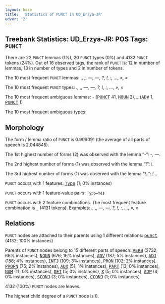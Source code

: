 ```yaml
---
layout: base
title:  'Statistics of PUNCT in UD_Erzya-JR'
udver: '2'
---
```


## Treebank Statistics: UD_Erzya-JR: POS Tags: `PUNCT`

There are 22 `PUNCT` lemmas (1%), 20 `PUNCT` types (0%) and 4132 `PUNCT` tokens (24%).
Out of 16 observed tags, the rank of `PUNCT` is: 12 in number of lemmas, 13 in number of types and 2 in number of tokens.

The 10 most frequent `PUNCT` lemmas: <em>., ,, —, ―, ?, !, :, ..., », «</em>

The 10 most frequent `PUNCT` types:  <em>., ,, —, ―, ?, !, :, ..., », «</em>

The 10 most frequent ambiguous lemmas: <em>-</em> (<tt><a href="myv_jr-pos-PUNCT.html">PUNCT</a></tt> 41, <tt><a href="myv_jr-pos-NOUN.html">NOUN</a></tt> 2), <em>_</em> (<tt><a href="myv_jr-pos-ADV.html">ADV</a></tt> 1, <tt><a href="myv_jr-pos-PUNCT.html">PUNCT</a></tt> 1)

The 10 most frequent ambiguous types:  



## Morphology

The form / lemma ratio of `PUNCT` is 0.909091 (the average of all parts of speech is 2.044845).

The 1st highest number of forms (2) was observed with the lemma “-”: <em>-, ―</em>.

The 2nd highest number of forms (1) was observed with the lemma “!”: <em>!</em>.

The 3rd highest number of forms (1) was observed with the lemma “!..”: <em>!..</em>.

`PUNCT` occurs with 1 features: <tt><a href="myv_jr-feat-Typo.html">Typo</a></tt> (1; 0% instances)

`PUNCT` occurs with 1 feature-value pairs: `Typo=Yes`

`PUNCT` occurs with 2 feature combinations.
The most frequent feature combination is `_` (4131 tokens).
Examples: <em>., ,, —, ―, ?, !, :, ..., », «</em>


## Relations

`PUNCT` nodes are attached to their parents using 1 different relations: <tt><a href="myv_jr-dep-punct.html">punct</a></tt> (4132; 100% instances)

Parents of `PUNCT` nodes belong to 15 different parts of speech: <tt><a href="myv_jr-pos-VERB.html">VERB</a></tt> (2732; 66% instances), <tt><a href="myv_jr-pos-NOUN.html">NOUN</a></tt> (676; 16% instances), <tt><a href="myv_jr-pos-ADV.html">ADV</a></tt> (187; 5% instances), <tt><a href="myv_jr-pos-ADJ.html">ADJ</a></tt> (158; 4% instances), <tt><a href="myv_jr-pos-INTJ.html">INTJ</a></tt> (109; 3% instances), <tt><a href="myv_jr-pos-PRON.html">PRON</a></tt> (102; 2% instances), <tt><a href="myv_jr-pos-PROPN.html">PROPN</a></tt> (75; 2% instances), <tt><a href="myv_jr-pos-AUX.html">AUX</a></tt> (51; 1% instances), <tt><a href="myv_jr-pos-PART.html">PART</a></tt> (13; 0% instances), <tt><a href="myv_jr-pos-NUM.html">NUM</a></tt> (11; 0% instances), <tt><a href="myv_jr-pos-DET.html">DET</a></tt> (5; 0% instances), <tt><a href="myv_jr-pos-X.html">X</a></tt> (5; 0% instances), <tt><a href="myv_jr-pos-ADP.html">ADP</a></tt> (4; 0% instances), <tt><a href="myv_jr-pos-SCONJ.html">SCONJ</a></tt> (3; 0% instances), <tt><a href="myv_jr-pos-CCONJ.html">CCONJ</a></tt> (1; 0% instances)

4132 (100%) `PUNCT` nodes are leaves.

The highest child degree of a `PUNCT` node is 0.


